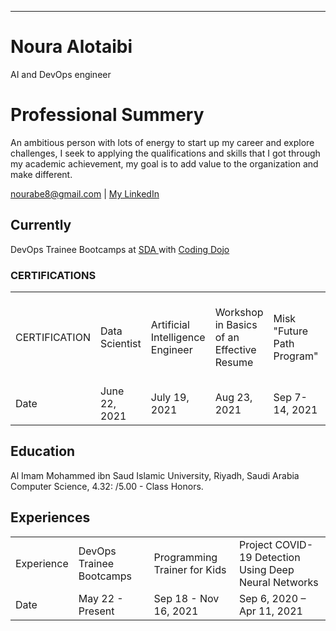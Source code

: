 ---
# Noura Alotaibi

AI and DevOps engineer


# Professional Summery

An ambitious person with lots of energy to start up my career and explore challenges, I seek to applying the qualifications and skills that I got through my academic achievement, my goal is to add value to the organization and make different.

<div id="webaddress">
<a href="chandradeoarya@gmail.com">nourabe8@gmail.com</a>
| <a href="https://www.linkedin.com/in/noura-alotaibi-5980bb18a">My LinkedIn</a>
</div>


## Currently

DevOps Trainee Bootcamps at <a href="https://sda.edu.sa/">SDA </a> with <a href="https://www.codingdojo.com/"> Coding Dojo</a>

### CERTIFICATIONS

<table style="width:100%">
  <tr>
  <td>CERTIFICATION</td>
    <td>Data Scientist</td>
    <td>Artificial Intelligence Engineer</td>
    <td>Workshop in Basics of an Effective Resume</td>
    <td>Misk "Future Path Program"</td>
    <td>Artificial Intelligence in The Service of Renewable Energy Applications</td>
    <td>Computer Vision and Artificial Intelligence</td>
    <td>User Experience Design</td>
  </tr>
  <tr>
  <td>Date</td>
    <td>June 22, 2021</td>
    <td>July 19, 2021</td>
    <td>Aug 23, 2021</td>
    <td>Sep 7-14, 2021</td>
    <td>Mar 9, 2022</td>
    <td>Mar 20-24, 2022</td>
    <td>Mar 27 - Apr 17, 2022</td>
  </tr>
</table>



## Education

Al Imam Mohammed ibn Saud Islamic University, Riyadh, Saudi Arabia
Computer Science, 4.32: /5.00 - Class Honors.


## Experiences

<table style="width:100%">
  <tr>
  <td>Experience</td>
    <td>DevOps Trainee Bootcamps</td>
    <td>Programming Trainer for Kids</td>
    <td>Project COVID-19 Detection Using Deep Neural Networks</td>
  </tr>
  <tr>
   <td>Date</td>
    <td>May 22 - Present</td>
    <td>Sep 18 - Nov 16, 2021</td>
    <td>Sep 6, 2020 – Apr 11, 2021</td>
  </tr>
</table>
<!-- ### Footer

Last updated: June 2022 -->

